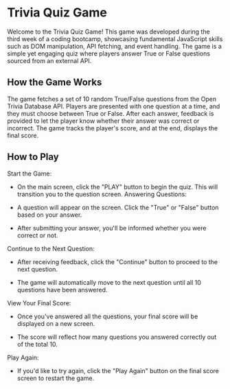 # Trivia Quiz Game

Welcome to the Trivia Quiz Game! This game was developed during the third week of a coding bootcamp, showcasing fundamental JavaScript skills such as DOM manipulation, API fetching, and event handling. The game is a simple yet engaging quiz where players answer True or False questions sourced from an external API.




## How the Game Works

The game fetches a set of 10 random True/False questions from the Open Trivia Database API. Players are presented with one question at a time, and they must choose between True or False. After each answer, feedback is provided to let the player know whether their answer was correct or incorrect. The game tracks the player's score, and at the end, displays the final score.


## How to Play

Start the Game:

- On the main screen, click the "PLAY" button to begin the quiz. This will transition you to the question screen.
Answering Questions:

- A question will appear on the screen. Click the "True" or "False" button based on your answer.

- After submitting your answer, you'll be informed whether you were correct or not.

Continue to the Next Question:

- After receiving feedback, click the "Continue" button to proceed to the next question.

- The game will automatically move to the next question until all 10 questions have been answered.

View Your Final Score:

- Once you've answered all the questions, your final score will be displayed on a new screen.

- The score will reflect how many questions you answered correctly out of the total 10.

Play Again:

- If you'd like to try again, click the "Play Again" button on the final score screen to restart the game.

